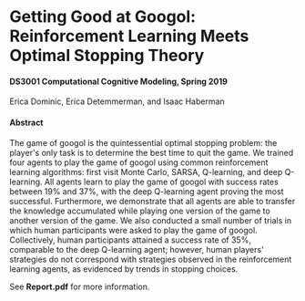 # Getting Good at Googol: Reinforcement Learning Meets Optimal Stopping Theory
#### DS3001 Computational Cognitive Modeling, Spring 2019

Erica Dominic, Erica Detemmerman, and Isaac Haberman

#### Abstract

The game of googol is the quintessential optimal stopping problem: the player's only task is to determine the best time to quit the game.  We trained four agents to play the game of googol using common reinforcement learning algorithms: first visit Monte Carlo, SARSA, Q-learning, and deep Q-learning.  All agents learn to play the game of googol with success rates between 19% and 37%, with the deep Q-learning agent proving the most successful.  Furthermore, we demonstrate that all agents are able to transfer the knowledge accumulated while playing one version of the game to another version of the game.  We also conducted a small number of trials in which human participants were asked to play the game of googol.  Collectively, human participants attained a success rate of 35%, comparable to the deep Q-learning agent; however, human players' strategies do not correspond with strategies observed in the reinforcement learning agents, as evidenced by trends in stopping choices.

See **Report.pdf** for more information.
